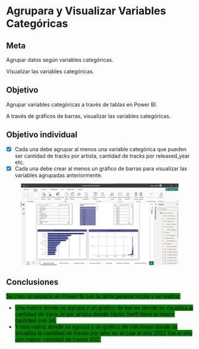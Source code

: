 # Agrupara y Visualizar Variables Categóricas

## Meta

Agrupar datos según variables categóricas.

Visualizar las variables categóricas.

## Objetivo

Agrupar variables categóricas a través de tablas en Power BI.

A través de gráficos de barras, visualizar las variables categóricas.

## Objetivo individual

* [x] Cada una debe agrupar al menos una variable categórica que pueden ser cantidad de tracks por artista, cantidad de tracks por released\_year etc.
* [x] Cada una debe crear al menos un gráfico de barras para visualizar las variables agrupadas anteriormente.

<figure><img src="../../.gitbook/assets/image (4).png" alt=""><figcaption></figcaption></figure>

## Conclusiones

<mark style="background-color:green;">Se creo un espacio en Power Bi con la tabla general limpia y se realiza:</mark>

* <mark style="background-color:green;">Una matriz donde se agrupa y un grafico de barras donde se visualiza la cantidad de track\_id por artista donde Taylor Swift tiene la mayor cantidad con 34.</mark>
* <mark style="background-color:green;">Y otra matriz donde se agrupa y un grafico de columnas donde se visualiza la cantidad de tracks por año; en el cual el año 2022 fue el año con mayor cantidad de tracks 402.</mark>
